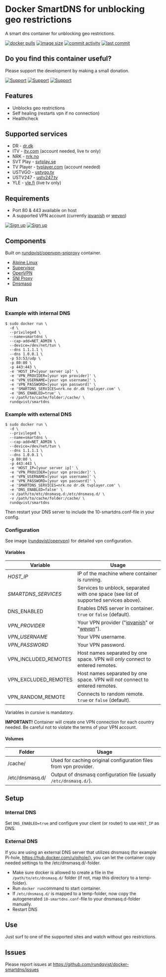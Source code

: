 # Docker SmartDNS for unblocking geo restrictions
A smart dns container for unblocking geo restrictions.

[![docker pulls](https://img.shields.io/docker/pulls/rundqvist/smartdns.svg)](https://hub.docker.com/r/rundqvist/smartdns)
[![image size](https://img.shields.io/docker/image-size/rundqvist/smartdns.svg)](https://hub.docker.com/r/rundqvist/smartdns)
[![commit activity](https://img.shields.io/github/commit-activity/m/rundqvist/docker-smartdns)](https://github.com/rundqvist/docker-smartdns)
[![last commit](https://img.shields.io/github/last-commit/rundqvist/docker-smartdns.svg)](https://github.com/rundqvist/docker-smartdns)

## Do you find this container useful? 
Please support the development by making a small donation.

[![Support](https://img.shields.io/badge/support-Flattr-brightgreen)](https://flattr.com/@rundqvist)
[![Support](https://img.shields.io/badge/support-Buy%20me%20a%20coffee-orange)](https://www.buymeacoffee.com/rundqvist)
[![Support](https://img.shields.io/badge/support-PayPal-blue)](https://www.paypal.com/cgi-bin/webscr?cmd=_s-xclick&hosted_button_id=SZ7J9JL9P5DGE&source=url)

## Features
* Unblocks geo restrictions
* Self healing (restarts vpn if no connection)
* Healthcheck

## Supported services
* DR - [dr.dk](https://www.dr.dk/drtv/)
* ITV - [itv.com](https://www.itv.com) (account needed, live tv only)
* NRK - [nrk.no](https://tv.nrk.no)
* SVT Play - [svtplay.se](https://svtplay.se)
* TV Player - [tvplayer.com](https://tvplayer.com/) (account needed)
* USTVGO - [ustvgo.tv](https://ustvgo.tv)
* USTV247 - [ustv247.tv](https://ustv247.tv)
* YLE - [yle.fi](https://areena.yle.fi/tv) (live tv only)

## Requirements
* Port 80 & 443 available on host
* A supported VPN account (currently [ipvanish](https://www.ipvanish.com/?a_bid=48f95966&a_aid=5f3eb2f0be07f) or [wevpn](https://www.wevpn.com/aff/rundqvist))

[![Sign up](https://img.shields.io/badge/sign_up-IPVanish_VPN-6fbc44)](https://www.ipvanish.com/?a_bid=48f95966&a_aid=5f3eb2f0be07f)
[![Sign up](https://img.shields.io/badge/sign_up-WeVPN-e33866)](https://www.wevpn.com/aff/rundqvist)

## Components
Built on [rundqvist/openvpn-sniproxy](https://hub.docker.com/r/rundqvist/openvpn-sniproxy) container.
* [Alpine Linux](https://www.alpinelinux.org)
* [Supervisor](https://github.com/Supervisor/supervisor)
* [OpenVPN](https://github.com/OpenVPN/openvpn)
* [SNI Proxy](https://github.com/dlundquist/sniproxy)
* [Dnsmasq](http://www.thekelleys.org.uk/dnsmasq/doc.html)

## Run

### Example with internal DNS

```
$ sudo docker run \
  -d \
  --privileged \
  --name=smartdns \
  --cap-add=NET_ADMIN \
  --device=/dev/net/tun \
  --dns 1.1.1.1 \
  --dns 1.0.0.1 \
  -p 53:53/udp \
  -p 80:80 \
  -p 443:443 \
  -e 'HOST_IP=[your server ip]' \
  -e 'VPN_PROVIDER=[your vpn provider]' \
  -e 'VPN_USERNAME=[your vpn username]' \
  -e 'VPN_PASSWORD=[your vpn password]' \
  -e 'SMARTDNS_SERVICES=nrk.no dr.dk tvplayer.com' \
  -e 'DNS_ENABLED=true' \
  -v /path/to/cache/folder:/cache/ \
  rundqvist/smartdns
```

### Example with external DNS

```
$ sudo docker run \
  -d \
  --privileged \
  --name=smartdns \
  --cap-add=NET_ADMIN \
  --device=/dev/net/tun \
  --dns 1.1.1.1 \
  --dns 1.0.0.1 \
  -p 80:80 \
  -p 443:443 \
  -e 'HOST_IP=[your server ip]' \
  -e 'VPN_PROVIDER=[your vpn provider]' \
  -e 'VPN_USERNAME=[your vpn username]' \
  -e 'VPN_PASSWORD=[your vpn password]' \
  -e 'SMARTDNS_SERVICES=nrk.no dr.dk tvplayer.com' \
  -e 'DNS_ENABLED=false' \
  -v /path/to/etc/dnsmasq.d:/etc/dnsmasq.d/ \
  -v /path/to/cache/folder:/cache/ \
  rundqvist/smartdns
```

Then restart your DNS server to include the 10-smartdns.conf-file in your config.

### Configuration
See image ([rundqvist/openvpn](https://hub.docker.com/r/rundqvist/openvpn)) for detailed vpn configuration.

#### Variables
| Variable | Usage |
|----------|-------|
| _HOST_IP_ | IP of the machine where container is running. |
| _SMARTDNS_SERVICES_ | Services to unblock, separated with one space (see list of supported services above). |
| DNS_ENABLED | Enables DNS server in container. <br />`true` or `false` (default). |
| _VPN_PROVIDER_ | Your VPN provider ("[ipvanish](https://www.ipvanish.com/?a_bid=48f95966&a_aid=5f3eb2f0be07f)" or "[wevpn](https://www.wevpn.com/aff/rundqvist)"). |
| _VPN_USERNAME_ | Your VPN username. |
| _VPN_PASSWORD_ | Your VPN password. |
| VPN_INCLUDED_REMOTES | Host names separated by one space. VPN will _only_ connect to entered remotes. |
| VPN_EXCLUDED_REMOTES | Host names separated by one space. VPN will _not_ connect to entered remotes. |
| VPN_RANDOM_REMOTE | Connects to random remote. <br />`true` or `false` (default). |

Variables in _cursive_ is mandatory.

**IMPORTANT!** Container will create one VPN connection for each country needed. Be careful not to violate the terms of your VPN account.

#### Volumes

| Folder | Usage |
|--------|-------|
| /cache/ | Used for caching original configuration files from vpn provider. |
| /etc/dnsmasq.d/ | Output of dnsmasq configuration file (usually `/etc/dnsmasq.d/`). |

## Setup

### Internal DNS
Set `DNS_ENABLED=true` and configure your client (or router) to use `HOST_IP` as DNS.

### External DNS

If you are using an external DNS server that utilizes dnsmasq (for example Pi-hole, https://hub.docker.com/u/pihole/), you can let the container copy needed settings to the /etc/dnsmasq.d/-folder.

* Make sure docker is allowed to create a file in the `/path/to/etc/dnsmasq.d/` folder (if not, map this directory to a temp-folder).
* Run `docker run`command to start container.
* If `/etc/dnsmasq.d/` is mapped to a temp-folder, now copy the autogenerated `10-smartdns.conf`-file to your dnsmasq.d-folder manually.
* Restart DNS

## Use
Just surf to one of the supported sites and watch without geo restrictions.

## Issues
Please report issues at https://github.com/rundqvist/docker-smartdns/issues
